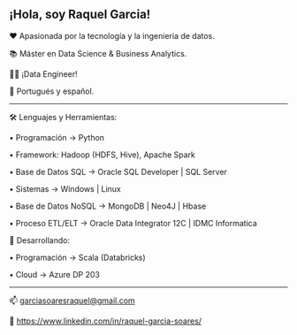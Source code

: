 ## ¡Hola, soy Raquel Garcia!

❤️ Apasionada por la tecnología y la ingenieria de datos.

📚 Máster en Data Science & Business Analytics.

👩‍💻 ¡Data Engineer!

💬 Portugués y español.
*****************************************************************

🛠️ Lenguajes y Herramientas:

• Programación -> Python 

• Framework: Hadoop (HDFS, Hive), Apache Spark

• Base de Datos SQL -> Oracle SQL Developer | SQL Server

• Sistemas -> Windows | Linux

• Base de Datos NoSQL -> MongoDB | Neo4J | Hbase 

• Proceso ETL/ELT -> Oracle Data Integrator 12C | IDMC Informatica

🌱 Desarrollando:

• Programación -> Scala (Databricks)

• Cloud -> Azure DP 203
*****************************************************************

📫 garciasoaresraquel@gmail.com

🔗 https://www.linkedin.com/in/raquel-garcia-soares/
